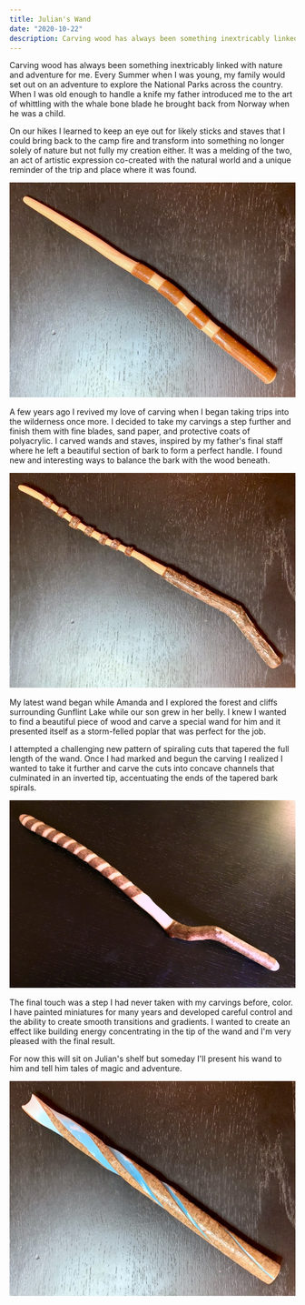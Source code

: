 ```yaml
---
title: Julian's Wand
date: "2020-10-22"
description: Carving wood has always been something inextricably linked with nature and adventure for me. 
---
```


Carving wood has always been something inextricably linked with nature and adventure for me. Every Summer when I was young, my family would set out on an adventure to explore the National Parks across the country. When I was old enough to handle a knife my father introduced me to the art of whittling with the whale bone blade he brought back from Norway when he was a child.

On our hikes I learned to keep an eye out for likely sticks and staves that I could bring back to the camp fire and transform into something no longer solely of nature but not fully my creation either. It was a melding of the two, an act of artistic expression co-created with the natural world and a unique reminder of the trip and place where it was found.

![Amanda's Wand](./20201022-amanda.jpg)

A few years ago I revived my love of carving when I began taking trips into the wilderness once more. I decided to take my carvings a step further and finish them with fine blades, sand paper, and protective coats of polyacrylic. I carved wands and staves, inspired by my father's final staff where he left a beautiful section of bark to form a perfect handle. I found new and interesting ways to balance the bark with the wood beneath.

![My Wand](./20201022-me.jpg)

My latest wand began while Amanda and I explored the forest and cliffs surrounding Gunflint Lake while our son grew in her belly. I knew I wanted to find a beautiful piece of wood and carve a special wand for him and it presented itself as a storm-felled poplar that was perfect for the job. 

I attempted a challenging new pattern of spiraling cuts that tapered the full length of the wand. Once I had marked and begun the carving I realized I wanted to take it further and carve the cuts into concave channels that culminated in an inverted tip, accentuating the ends of the tapered bark spirals. 

![Kristin's Wand](./20201022-kristin.jpg)

The final touch was a step I had never taken with my carvings before, color. I have painted miniatures for many years and developed careful control and the ability to create smooth transitions and gradients. I wanted to create an effect like building energy concentrating in the tip of the wand and I'm very pleased with the final result. 

For now this will sit on Julian's shelf but someday I'll present his wand to him and tell him tales of magic and adventure.

![Julian's Wand](./20201022-julian.jpg)
